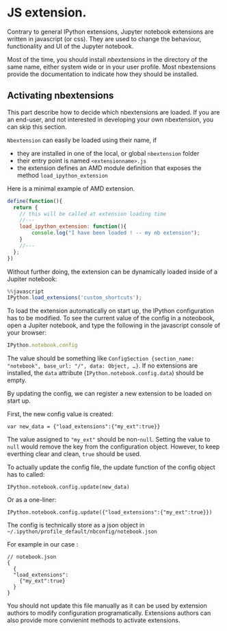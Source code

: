 # JS extension. 

Contrary to general IPython extensions, Jupyter notebook extensions are written in javascript (or css).
They are used to change the behaviour, functionality and UI of the Jupyter notebook. 

Most of the time, you  should install *nbextensions* in the directory of the same name, either system wide or in your user profile. Most nbextensions provide the documentation to indicate how they should be installed.

## Activating nbextensions

This part describe how to decide which nbextensions are loaded. If you are an end-user, and not interested in developing your own nbextension, you can skip this section.

`Nbextension` can easily be loaded using their name, if

  - they are installed in one of the local, or global `nbextension` folder
  - their entry point is named `<extensionname>.js`
  - the extension defines an AMD module definition that exposes the method `load_ipython_extension`

Here is a minimal example of AMD extension.

```javascript
define(function(){
  return {
    // this will be called at extension loading time
    //---
    load_ipython_extension: function(){
        console.log("I have been loaded ! -- my nb extension");
    }
    //---
  };
})
```
Without further doing, the extension can be dynamically loaded inside of a Jupiter notebook:

```javascript
%%javascript
IPython.load_extensions('custom_shortcuts');
```

To load the extension automatically on start up, the IPython configuration has to be modified. 
To see the current value of the config in a noteobook, open a Jupiter notebook, and type the following in the javascript console of your browser: 

```javascript
IPython.notebook.config
```

The value should be something like `ConfigSection {section_name: "notebook", base_url: "/", data: Object, …}`.
If no extensions are installed, the `data` attribute (``IPython.notebook.config.data``) should be empty.

By updating the config, we can register a new extension to be loaded on start up.

First, the new config value is created:
```
var new_data = {"load_extensions":{"my_ext":true}}
```
The value assigned to `"my_ext"` should be non-`null`. Setting the value to `null` would remove the key from the configuration object. However, to keep everthing clear and clean, `true` should be used.

To actually update the config file, the update function of the config object has to called:

```
IPython.notebook.config.update(new_data)
```

Or as a one-liner:

```
IPython.notebook.config.update({"load_extensions":{"my_ext":true}})
```


The config is technically store as a json object in  `~/.ipython/profile_default/nbconfig/notebook.json`

For example in  our case : 

```
// notebook.json
{
  {
  "load_extensions":
    {"my_ext":true}
  }
}
```

You should not update this file manually as it can be used by extension authors to modify configuration programatically. Extensions authors can also provide more convienint methods to activate extensions. 









